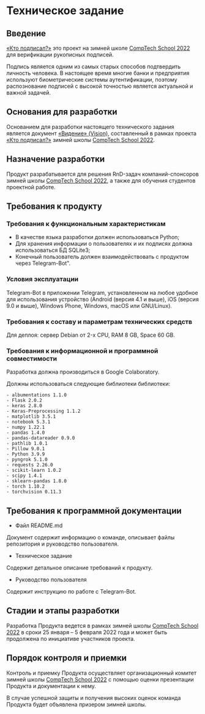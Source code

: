 # Техническое задание
 
## Введение
 
[«Кто подписал?»](https://github.com/comptech-winter-school/who-signed/tree/main) это проект на зимней школе [CompTech School 2022](https://comptechschool.com/) для верификации рукописных подписей.

Подпись является одним из самых старых способов подтвердить личность человека. В настоящее время многие банки и предприятия используют биометрические системы аутентификации, поэтому распознование подписей с высокой точностью является актуальной и важной задачей.
 
## Основания для разработки
 
Основанием для разработки настоящего технического задания является документ [«Видение» (Vision)](https://github.com/comptech-winter-school/who-signed/tree/main/docs/assets/vision.md), 
составленный в рамках проекта [«Кто подписал?»](https://github.com/comptech-winter-school/who-signed/tree/main) зимней школы [CompTech School 2022](https://comptechschool.com/).
 
## Назначение разработки
 
Продукт разрабатывается для решения RnD-задач компаний-спонсоров зимней школы [CompTech School 2022](https://comptechschool.com/), а также для обучения студентов проектной работе.
 
## Требования к продукту

### Требования к функциональным характеристикам

- В качестве языка разработки должен использоваться Python;
- Для хранения информации о пользователях и их подписях должна использоваться БД SQLite3;
- Конечный пользователь должен взаимодействовать с продуктом через Telegram-Bot".

### Условия эксплуатации

Telegram-Bot в приложении Telegram, установленном на любое удобное для использования устройство (Android (версия 4.1 и выше), iOS (версия 9.0 и выше), Windows Phone, Windows, macOS или GNU/Linux). 

### Требования к составу и параметрам технических средств

Для деплоя: сервер Debian от 2-x CPU, RAM 8 GB, Space 60 GB.

### Требования к информационной и программной совместимости

Разработка должна производиться в Google Colaboratory. 

Должны использоваться следующие библиотеки библиотеки: 

    - albumentations 1.1.0
    - Flask 2.0.2
    - keras 2.8.0
    - Keras-Preprocessing 1.1.2
    - matplotlib 3.5.1
    - notebook 5.3.1
    - numpy 1.22.1
    - pandas 1.4.0
    - pandas-datareader 0.9.0
    - pathlib 1.0.1
    - Pillow 9.0.1
    - Python 3.9.9
    - pyngrok 5.1.0
    - requests 2.26.0
    - scikit-learn 1.0.2
    - scipy 1.4.1
    - sklearn-pandas 1.8.0
    - torch 1.10.2
    - torchvision 0.11.3
    
## Требования к программной документации

- Файл README.md

Документ содержит информацию о команде, описывает файлы репозитория и руководство пользователя.

- Техническое задание

Содержит детальное описание требований к продукту.

- Руководство пользователя

Содержит инструкцию по работе с Telegram-Bot.
 
## Стадии и этапы разработки
 
Разработка Продукта ведется в рамках зимней школы [CompTech School 2022](https://comptechschool.com/) в сроки 25 января – 5 февраля 2022 года и может быть продолжена по инициативе участников проекта.
 
## Порядок контроля и приемки

Контроль и приемку Продукта осуществляет организационный комитет зимней школы [CompTech School 2022](https://comptechschool.com/) с помощью оценки презентации Продукта и документации к нему.

В случае успешной защиты и получения высоких оценок команда Продукта будет объявлена призером зимней школы.
